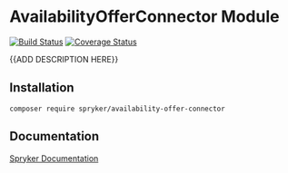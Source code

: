 # AvailabilityOfferConnector Module
[![Build Status](https://travis-ci.org/spryker/availability-offer-connector.svg)](https://travis-ci.org/spryker/availability-offer-connector)
[![Coverage Status](https://coveralls.io/repos/github/spryker/availability-offer-connector/badge.svg)](https://coveralls.io/github/spryker/availability-offer-connector)

{{ADD DESCRIPTION HERE}}

## Installation

```
composer require spryker/availability-offer-connector
```

## Documentation

[Spryker Documentation](https://academy.spryker.com/developing_with_spryker/module_guide/modules.html)
